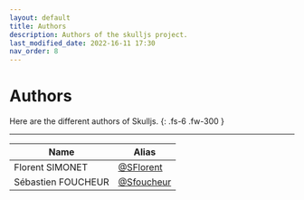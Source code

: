 ```yaml
---
layout: default
title: Authors
description: Authors of the skulljs project.
last_modified_date: 2022-16-11 17:30
nav_order: 8
---
```


# Authors

Here are the different authors of Skulljs.
{: .fs-6 .fw-300 }

---

| Name               | Alias                                      |
| ------------------ | ------------------------------------------ |
| Florent SIMONET    | [@SFlorent](https://github.com/SFlorent)   |
| Sébastien FOUCHEUR | [@Sfoucheur](https://github.com/Sfoucheur) |
